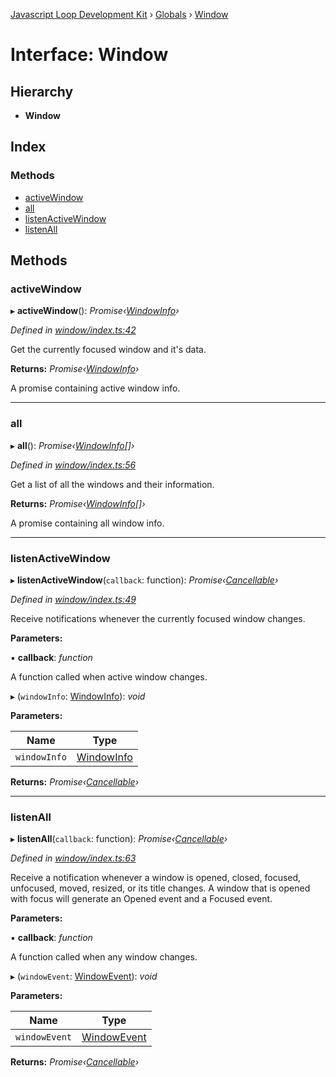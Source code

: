[Javascript Loop Development Kit](../README.md) › [Globals](../globals.md) › [Window](window.md)

# Interface: Window

## Hierarchy

* **Window**

## Index

### Methods

* [activeWindow](window.md#activewindow)
* [all](window.md#all)
* [listenActiveWindow](window.md#listenactivewindow)
* [listenAll](window.md#listenall)

## Methods

###  activeWindow

▸ **activeWindow**(): *Promise‹[WindowInfo](windowinfo.md)›*

*Defined in [window/index.ts:42](https://github.com/open-olive/loop-development-kit/blob/ba5f0aac/ldk/javascript/src/window/index.ts#L42)*

Get the currently focused window and it's data.

**Returns:** *Promise‹[WindowInfo](windowinfo.md)›*

A promise containing active window info.

___

###  all

▸ **all**(): *Promise‹[WindowInfo](windowinfo.md)[]›*

*Defined in [window/index.ts:56](https://github.com/open-olive/loop-development-kit/blob/ba5f0aac/ldk/javascript/src/window/index.ts#L56)*

Get a list of all the windows and their information.

**Returns:** *Promise‹[WindowInfo](windowinfo.md)[]›*

A promise containing all window info.

___

###  listenActiveWindow

▸ **listenActiveWindow**(`callback`: function): *Promise‹[Cancellable](cancellable.md)›*

*Defined in [window/index.ts:49](https://github.com/open-olive/loop-development-kit/blob/ba5f0aac/ldk/javascript/src/window/index.ts#L49)*

Receive notifications whenever the currently focused window changes.

**Parameters:**

▪ **callback**: *function*

A function called when active window changes.

▸ (`windowInfo`: [WindowInfo](windowinfo.md)): *void*

**Parameters:**

Name | Type |
------ | ------ |
`windowInfo` | [WindowInfo](windowinfo.md) |

**Returns:** *Promise‹[Cancellable](cancellable.md)›*

___

###  listenAll

▸ **listenAll**(`callback`: function): *Promise‹[Cancellable](cancellable.md)›*

*Defined in [window/index.ts:63](https://github.com/open-olive/loop-development-kit/blob/ba5f0aac/ldk/javascript/src/window/index.ts#L63)*

Receive a notification whenever a window is opened, closed, focused, unfocused, moved, resized, or its title changes. A window that is opened with focus will generate an Opened event and a Focused event.

**Parameters:**

▪ **callback**: *function*

A function called when any window changes.

▸ (`windowEvent`: [WindowEvent](windowevent.md)): *void*

**Parameters:**

Name | Type |
------ | ------ |
`windowEvent` | [WindowEvent](windowevent.md) |

**Returns:** *Promise‹[Cancellable](cancellable.md)›*
